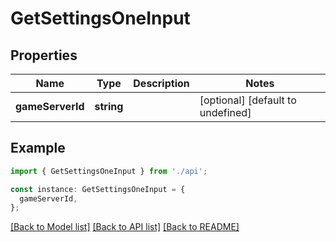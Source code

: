 # GetSettingsOneInput

## Properties

| Name             | Type       | Description | Notes                             |
| ---------------- | ---------- | ----------- | --------------------------------- |
| **gameServerId** | **string** |             | [optional] [default to undefined] |

## Example

```typescript
import { GetSettingsOneInput } from './api';

const instance: GetSettingsOneInput = {
  gameServerId,
};
```

[[Back to Model list]](../README.md#documentation-for-models) [[Back to API list]](../README.md#documentation-for-api-endpoints) [[Back to README]](../README.md)
